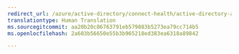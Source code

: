 ```yaml
---
redirect_url: /azure/active-directory/connect-health/active-directory-aadconnect-health
translationtype: Human Translation
ms.sourcegitcommit: aa20b20c86763791eb579883b5273ea79cc714b5
ms.openlocfilehash: 2a603b56650e55b3b965218ed383ea6318a89842

---
```




<!--HONumber=Jan17_HO3-->


